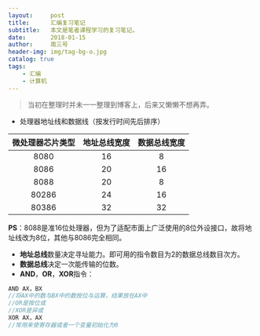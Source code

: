 ```yaml
---
layout:     post
title:      汇编复习笔记
subtitle:   本文是笔者课程学习的复习笔记。
date:       2018-01-15
author:     南三号
header-img: img/tag-bg-o.jpg
catalog: true
tags:
    - 汇编
    - 计算机
---
```


> 当初在整理时并未一一整理到博客上，后来又懒懒不想再弄。

- 处理器地址线和数据线（按发行时间先后排序）

| 微处理器芯片类型 | 地址总线宽度 | 数据总线宽度 |
| :--------------: | :----------: | :----------: |
|       8080       |      16      |      8       |
|       8086       |      20      |      16      |
|       8088       |      20      |      8       |
|      80286       |      24      |      16      |
|      80386       |      32      |      32      |

**PS**：8088是准16位处理器，但为了适配市面上广泛使用的8位外设接口，故将地址线改为8位，其他与8086完全相同。

- **地址总线**数量决定寻址能力。即可用的指令数目为2的数据总线数目次方。
- **数据总线**决定一次能传输的位数。
- **AND**，**OR**，**XOR**指令：
```java
AND AX，BX
//将AX中的数与BX中的数按位与运算，结果放在AX中
//OR是按位或
//XOR是异或
XOR AX，AX
//常用来使寄存器或者一个变量初始化为0
```

